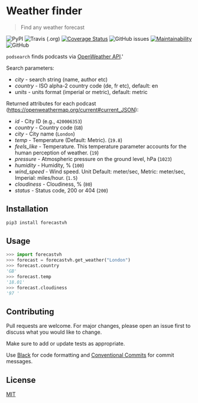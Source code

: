 # Weather finder

> Find any weather forecast

![PyPI](https://img.shields.io/pypi/v/forecastvh)
![Travis (.org)](https://img.shields.io/travis/MorningStar-png/forecastvh-py)
[![Coverage Status](https://coveralls.io/repos/github/MorningStar-png/forecastvh-py/badge.svg?branch=master)](https://coveralls.io/github/MorningStar-png/forecastvh-py?branch=master)
![GitHub issues](https://img.shields.io/github/issues/MorningStar-png/forecastvh-py)
[![Maintainability](https://api.codeclimate.com/v1/badges/3784e7d1af07db0d982c/maintainability)](https://codeclimate.com/github/MorningStar-png/forecastvh-py/maintainability)
![GitHub](https://img.shields.io/github/license/MorningStar-png/forecastvh-py)

`podsearch` finds podcasts via [OpenWeather API](https://openweathermap.org/current).'

Search parameters:

- *city* - search string (name, author etc)
- *country* - ISO alpha-2 country code (de, fr etc), default: en
- *units* - units format (imperial or metric), default: metric

Returned attributes for each podcast (https://openweathermap.org/current#current_JSON):

- *id* - City ID (e.g., `420006353`)
- *country* - Country code (`GB`)
- *city* - City name (`London`)
- *temp* - Temperature (Default: Metric). (`19.8`)
- *feels_like* - Temperature. This temperature parameter accounts for the human perception of weather. (`19`)
- *pressure* - Atmospheric pressure on the ground level, hPa (`1023`)
- *humidity* - Humidity, % (`100`)
- *wind_speed* - Wind speed. Unit Default: meter/sec, Metric: meter/sec, Imperial: miles/hour. (`1.5`)
- *cloudiness* - Cloudiness, % (`80`)
- *status* - Status code, 200 or 404 (`200`)

## Installation

```sh
pip3 install forecastvh
```

## Usage

```python
>>> import forecastvh
>>> forecast = forecastvh.get_weather("London")
>>> forecast.country
'GB'
>>> forecast.temp
'18.01'
>>> forecast.cloudiness
'97	'
```

## Contributing

Pull requests are welcome. For major changes, please open an issue first to discuss what you would like to change.

Make sure to add or update tests as appropriate.

Use [Black](https://black.readthedocs.io/en/stable/) for code formatting and [Conventional Commits](https://www.conventionalcommits.org/en/v1.0.0-beta.4/) for commit messages.

## License

[MIT](https://choosealicense.com/licenses/mit/)

<!-- Markdown link & img dfn's -->

